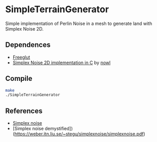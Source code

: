 # SimpleTerrainGenerator

Simple implementation of Perlin Noise in a mesh to generate land with Simplex Noise 2D.


## Dependences

- [Freeglut](http://freeglut.sourceforge.net/)
- [Simplex Noise 2D implementation in C](https://gist.github.com/nowl/828013) by [nowl](https://gist.github.com/nowl)

## Compile

```bash
make
./SimpleTerrainGenerator
```

## References

- [Simplex noise](https://en.wikipedia.org/wiki/Simplex_noise)
- [Simplex noise demystified])(https://weber.itn.liu.se/~stegu/simplexnoise/simplexnoise.pdf)
